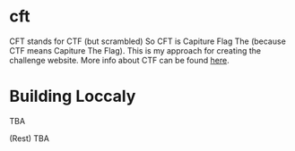# cft
CFT stands for CTF (but scrambled)
So CFT is Capiture Flag The (because CTF means Capiture The Flag).
This is my approach for creating the challenge website.
More info about CTF can be found [here](https://en.wikipedia.org/wiki/Capture_the_flag_(cybersecurity)).

# Building Loccaly
TBA

(Rest)
TBA
